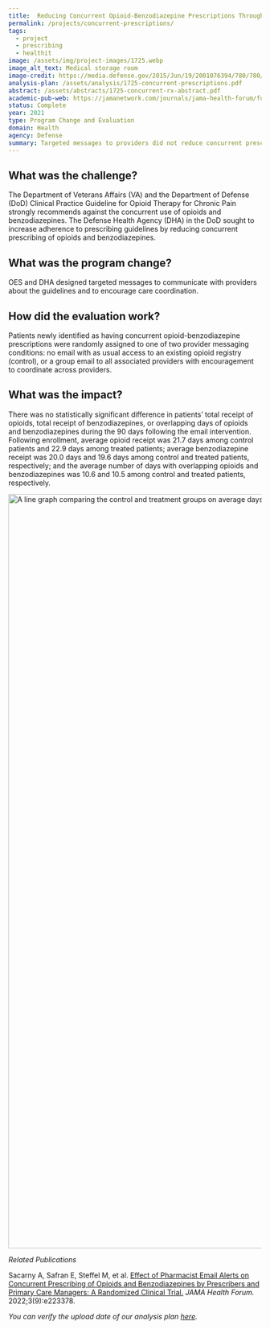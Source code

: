 ```yaml
---
title:  Reducing Concurrent Opioid-Benzodiazepine Prescriptions Through Provider Messages
permalink: /projects/concurrent-prescriptions/
tags: 
  - project
  - prescribing
  - healthit
image: /assets/img/project-images/1725.webp
image_alt_text: Medical storage room
image-credit: https://media.defense.gov/2015/Jun/19/2001076394/780/780/0/150617-F-SI704-003.webp
analysis-plan: /assets/analysis/1725-concurrent-prescriptions.pdf
abstract: /assets/abstracts/1725-concurrent-rx-abstract.pdf
academic-pub-web: https://jamanetwork.com/journals/jama-health-forum/fullarticle/2796898
status: Complete
year: 2021
type: Program Change and Evaluation
domain: Health
agency: Defense
summary: Targeted messages to providers did not reduce concurrent prescriptions
---
```

## What was the challenge?
The Department of Veterans Affairs (VA) and the Department of Defense (DoD) Clinical Practice Guideline for Opioid Therapy for Chronic Pain strongly recommends against the concurrent use of opioids and benzodiazepines. The Defense Health Agency (DHA) in the DoD sought to increase adherence to prescribing guidelines by reducing concurrent prescribing of opioids and benzodiazepines.

## What was the program change?
OES and DHA designed targeted messages to communicate with providers about the guidelines and to encourage care coordination.

## How did the evaluation work?
Patients newly identified as having concurrent opioid-benzodiazepine prescriptions were randomly assigned to one of two provider messaging conditions: no email with as usual access to an existing opioid registry (control), or a group email to all associated providers with encouragement to coordinate across providers. 

## What was the impact?
There was no statistically significant difference in patients’ total receipt of opioids, total receipt of benzodiazepines, or overlapping days of opioids and benzodiazepines during the 90 days following the email intervention. Following enrollment, average opioid receipt was 21.7 days among control patients and 22.9 days among treated patients; average benzodiazepine receipt was 20.0 days and 19.6 days among control and treated patients, respectively; and the average number of days with overlapping opioids and benzodiazepines was 10.6 and 10.5 among control and treated patients, respectively.

<img src="{{ '/assets/img/project-images/1725-fig1.png' | prepend: site.baseurl }}" alt="A line graph comparing the control and treatment groups on average days of opioid-benzodiazepine overlap and days relative to enrollment." width="1500">

<i>Related Publications</i>

Sacarny A, Safran E, Steffel M, et al. <a href="https://jamanetwork.com/journals/jama-health-forum/fullarticle/2796898">Effect of Pharmacist Email Alerts on Concurrent Prescribing of Opioids and Benzodiazepines by Prescribers and Primary Care Managers: A Randomized Clinical Trial.</a> <i>JAMA Health Forum.</i> 2022;3(9):e223378.

*You can verify the upload date of our analysis plan <a href="https://github.com/gsa-oes/office-of-evaluation-sciences/commits/master/assets/analysis/concurrent-prescriptions.pdf">here</a>.*

